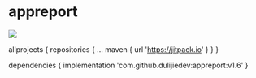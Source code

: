 # appreport

[![](https://jitpack.io/v/dulijiedev/appreport.svg)](https://jitpack.io/#dulijiedev/appreport)

allprojects {
		repositories {
			...
			maven { url 'https://jitpack.io' }
		}
}
  
dependencies {
	   implementation 'com.github.dulijiedev:appreport:v1.6'
}
